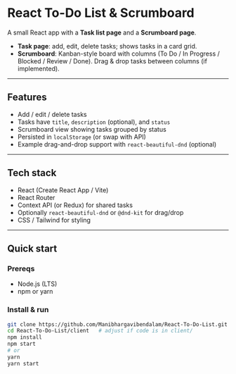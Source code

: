 # React To-Do List & Scrumboard

A small React app with a **Task list page** and a **Scrumboard page**.

- **Task page**: add, edit, delete tasks; shows tasks in a card grid.
- **Scrumboard**: Kanban-style board with columns (To Do / In Progress / Blocked / Review / Done). Drag & drop tasks between columns (if implemented).

---

## Features

- Add / edit / delete tasks
- Tasks have `title`, `description` (optional), and `status`
- Scrumboard view showing tasks grouped by status
- Persisted in `localStorage` (or swap with API)
- Example drag-and-drop support with `react-beautiful-dnd` (optional)

---

## Tech stack

- React (Create React App / Vite)
- React Router
- Context API (or Redux) for shared tasks
- Optionally `react-beautiful-dnd` or `@dnd-kit` for drag/drop
- CSS / Tailwind for styling

---

## Quick start

### Prereqs
- Node.js (LTS)
- npm or yarn

### Install & run
```bash
git clone https://github.com/Manibhargavibendalam/React-To-Do-List.git
cd React-To-Do-List/client   # adjust if code is in client/
npm install
npm start
# or
yarn
yarn start
